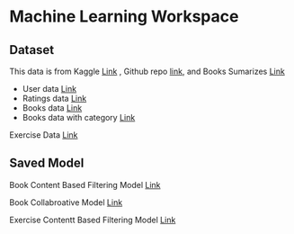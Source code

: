 # Machine Learning Workspace

## Dataset

This data is from
Kaggle [Link](https://www.kaggle.com/datasets/arashnic/book-recommendation-dataset) , Github repo [link](https://github.com/uchidalab/book-dataset/tree/master), and Books Sumarizes [Link](<(https://www.kaggle.com/datasets/ymaricar/cmu-book-summary-dataset)>)

- User data [Link](https://github.com/MornMon-Bangkit-Capstone/moru-ml/blob/main/data/Users.csv)
- Ratings data [Link](https://github.com/MornMon-Bangkit-Capstone/moru-ml/blob/main/data/Ratings.csv)
- Books data [Link](https://github.com/MornMon-Bangkit-Capstone/moru-ml/blob/main/data/Books.csv)
- Books data with category [Link](https://github.com/MornMon-Bangkit-Capstone/moru-ml/blob/main/data/BooksWithCategory.csv)

Exercise Data [Link](https://github.com/MornMon-Bangkit-Capstone/moru-ml/blob/main/data/data%20activity_new%20version%202.csv)

## Saved Model

Book Content Based Filtering Model [Link](https://github.com/MornMon-Bangkit-Capstone/moru-ml/blob/main/model/cek1V2.pkl)

Book Collabroative Model [Link](https://github.com/MornMon-Bangkit-Capstone/moru-ml/tree/main/model/model)

Exercise Contentt Based Filtering Model [Link](https://github.com/MornMon-Bangkit-Capstone/moru-ml/blob/main/model/cosine_sim_df_sport.pkl)
